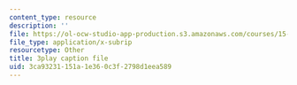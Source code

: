 ```yaml
---
content_type: resource
description: ''
file: https://ol-ocw-studio-app-production.s3.amazonaws.com/courses/15-960-new-executive-thinking-social-impact-technology-projects-fall-2017-spring-2018/3ca93231151a1e360c3f2798d1eea589_HaySEpWEsdU.srt
file_type: application/x-subrip
resourcetype: Other
title: 3play caption file
uid: 3ca93231-151a-1e36-0c3f-2798d1eea589
---
```

